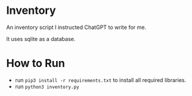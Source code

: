 # Inventory
An inventory script I instructed ChatGPT to write for me.

It uses sqlite as a database.

# How to Run
- run `pip3 install -r requirements.txt` to install all required libraries.
- run `python3 inventory.py`
